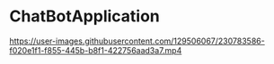 # ChatBotApplication

https://user-images.githubusercontent.com/129506067/230783586-f020e1f1-f855-445b-b8f1-422756aad3a7.mp4

